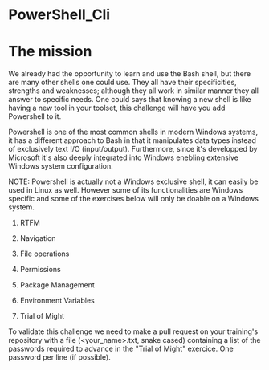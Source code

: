 #                       PowerShell_Cli

# The mission

We already had the opportunity to learn and use the Bash shell, but there are many other shells one could use. They all have their specificities, strengths and weaknesses; although they all work in similar manner they all answer to specific needs. One could says that knowing a new shell is like having a new tool in your toolset, this challenge will have you add Powershell to it.

Powershell is one of the most common shells in modern Windows systems, it has a different approach to Bash in that it manipulates data types instead of exclusively text I/O (input/output). Furthermore, since it's developped by Microsoft it's also deeply integrated into Windows enebling extensive Windows system configuration.

NOTE: Powershell is actually not a Windows exclusive shell, it can easily be used in Linux as well. However some of its functionalities are Windows specific and some of the exercises below will only be doable on a Windows system.

1. RTFM

2. Navigation

3. File operations

4. Permissions

5. Package Management

6. Environment Variables

7. Trial of Might


To validate this challenge we need to make a pull request on your training's repository with a file (<your_name>.txt, snake cased) containing a list of the passwords required to advance in the "Trial of Might" exercice. One password per line (if possible).